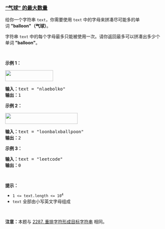 ### [“气球” 的最大数量](https://leetcode-cn.com/problems/maximum-number-of-balloons)

<p>给你一个字符串&nbsp;<code>text</code>，你需要使用 <code>text</code> 中的字母来拼凑尽可能多的单词&nbsp;<strong>"balloon"（气球）</strong>。</p>

<p>字符串&nbsp;<code>text</code> 中的每个字母最多只能被使用一次。请你返回最多可以拼凑出多少个单词&nbsp;<strong>"balloon"</strong>。</p>

<p>&nbsp;</p>

<p><strong class="example">示例 1：</strong></p>

<p><strong><img alt="" src="https://assets.leetcode-cn.com/aliyun-lc-upload/uploads/2019/09/14/1536_ex1_upd.jpeg" style="height: 35px; width: 154px;" /></strong></p>

<pre>
<strong>输入：</strong>text = "nlaebolko"
<strong>输出：</strong>1
</pre>

<p><strong class="example">示例 2：</strong></p>

<p><strong><img alt="" src="https://assets.leetcode-cn.com/aliyun-lc-upload/uploads/2019/09/14/1536_ex2_upd.jpeg" style="height: 35px; width: 233px;" /></strong></p>

<pre>
<strong>输入：</strong>text = "loonbalxballpoon"
<strong>输出：</strong>2
</pre>

<p><strong class="example">示例 3：</strong></p>

<pre>
<strong>输入：</strong>text = "leetcode"
<strong>输出：</strong>0
</pre>

<p>&nbsp;</p>

<p><strong>提示：</strong></p>

<ul>
	<li><code>1 &lt;= text.length &lt;= 10<sup>4</sup></code></li>
	<li><code>text</code>&nbsp;全部由小写英文字母组成</li>
</ul>

<p>&nbsp;</p>

<p><strong>注意：</strong>本题与&nbsp;<a href="https://leetcode.cn/problems/rearrange-characters-to-make-target-string/">2287. 重排字符形成目标字符串</a>&nbsp;相同。</p>
